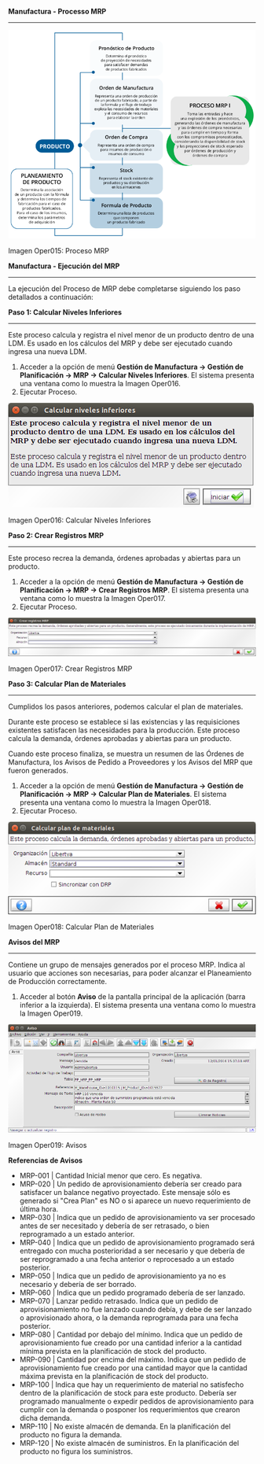 **Manufactura - Processo MRP**
******************************


![Geneos](img/operaciones/ly_mrp.png)

Imagen Oper015: Proceso MRP




**Manufactura - Ejecución del MRP**
***********************************

La ejecución del Proceso de MRP debe completarse siguiendo los paso detallados a continuación:



**Paso 1: Calcular Niveles Inferiores**
***************************************

Este proceso calcula y registra el nivel menor de un producto dentro de una LDM. Es usado en los cálculos del MRP y debe ser ejecutado cuando ingresa una nueva LDM.

1. Acceder a la opción de menú **Gestión de Manufactura → Gestión de Planificación → MRP → Calcular Niveles Inferiores**. El sistema presenta una ventana como lo muestra la Imagen Oper016.
2. Ejecutar Proceso.


![Geneos](img/operaciones/ly_mrp_niveles.png)

Imagen Oper016: Calcular Niveles Inferiores




**Paso 2: Crear Registros MRP**
*******************************

Este proceso recrea la demanda, órdenes aprobadas y abiertas para un producto. 

1. Acceder a la opción de menú **Gestión de Manufactura → Gestión de Planificación → MRP → Crear Registros MRP**. El sistema presenta una ventana como lo muestra la Imagen Oper017.
2. Ejecutar Proceso.


![Geneos](img/operaciones/ly_mrp_registros.png)

Imagen Oper017: Crear Registros MRP



**Paso 3: Calcular Plan de Materiales**
***************************************

Cumplidos los pasos anteriores, podemos calcular el plan de materiales.

Durante este proceso se establece si las existencias y las requisiciones existentes satisfacen las necesidades para la producción. Este proceso calcula la demanda, órdenes aprobadas y abiertas para un producto.

Cuando este proceso finaliza, se muestra un resumen de las Órdenes de Manufactura, los Avisos de Pedido a Proveedores y los Avisos del MRP que fueron generados.

1. Acceder a la opción de menú **Gestión de Manufactura → Gestión de Planificación → MRP → Calcular Plan de Materiales**. El sistema presenta una ventana como lo muestra la Imagen Oper018.
2. Ejecutar Proceso.


![Geneos](img/operaciones/ly_mrp_calcular.png)

Imagen Oper018: Calcular Plan de Materiales



**Avisos del MRP**
******************

Contiene un grupo de mensajes generados por el proceso MRP. Indica al usuario que acciones son necesarias, para poder alcanzar el Planeamiento de Producción correctamente.

1. Acceder al botón **Aviso** de la pantalla principal de la aplicación (barra inferior a la izquierda). El sistema presenta una ventana como lo muestra la Imagen Oper019.


![Geneos](img/operaciones/ly_mrp_avisos.png)

Imagen Oper019: Avisos




**Referencias de Avisos**

* MRP-001  | Cantidad Inicial menor que cero. Es negativa.
* MRP-020  | Un pedido de aprovisionamiento debería ser creado para satisfacer un balance negativo proyectado. Este mensaje sólo es generado si "Crea Plan" es NO o si aparece un nuevo requerimiento de última hora.
* MRP-030  | Indica que un pedido de aprovisionamiento va ser procesado antes de ser necesitado y debería de ser retrasado, o bien reprogramado a un estado anterior.
* MRP-040  | Indica que un pedido de aprovisionamiento programado será entregado con mucha posterioridad a ser necesario y que debería de ser reprogramado a una fecha anterior o reprocesado a un estado posterior.
* MRP-050  | Indica que un pedido de aprovisionamiento ya no es necesario y debería de ser borrado.
* MRP-060  | Indica que un pedido programado debería de ser lanzado.
* MRP-070  | Lanzar pedido retrasado. Indica que un pedido de aprovisionamiento no fue lanzado cuando debía, y debe de ser lanzado o aprovisionado ahora, o la demanda reprogramada para una fecha posterior.
* MRP-080  | Cantidad por debajo del mínimo. Indica que un pedido de aprovisionamiento fue creado por una cantidad inferior a la cantidad mínima prevista en la planificación de stock del producto.
* MRP-090  | Cantidad por encima del máximo. Indica que un pedido de aprovisionamiento fue creado por una cantidad mayor que la cantidad máxima prevista en la planificación de stock del producto.
* MRP-100  | Indica que hay un requerimiento de material no satisfecho dentro de la planificación de stock para este producto. Debería ser programado manualmente o expedir pedidos de aprovisionamiento para cumplir con la demanda o posponer los requerimientos que crearon dicha demanda.
* MRP-110  | No existe almacén de demanda. En la planificación del producto no figura la demanda.
* MRP-120  | No existe almacén de suministros. En la planificación del producto no figura los suministros.